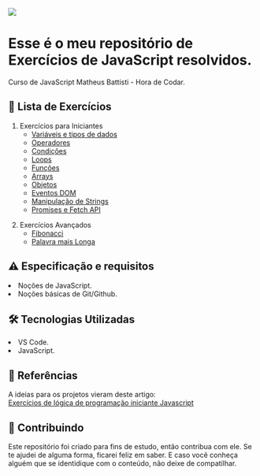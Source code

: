 

![](https://github.com/Diegojfsr/Exercicios_JavaScript_HoraDeCodar/blob/main/Imagens/hora_de_codar_cover.jpeg)

# Esse é o meu repositório de Exercícios de JavaScript resolvidos.
Curso de JavaScript Matheus Battisti - Hora de Codar.

<h2 dir="auto"> 📝 Lista de Exercícios </h2>

<!--1. [Exercícios para Iniciantes](#iniciantes)-->
   1. Exercícios para Iniciantes
        - <a href="https://github.com/Diegojfsr/Exercicios_JavaScript_HoraDeCodar/blob/main/Exercicicos/JavaScript%20Iniciante/Exemplo%231.js"> Variáveis e tipos de dados </a>
        - <a href="https://github.com/Diegojfsr/Exercicios_JavaScript_HoraDeCodar/blob/main/Exercicicos/JavaScript%20Iniciante/Exemplo%232.js"> Operadores </a>
        - <a href="https://github.com/Diegojfsr/Exercicios_JavaScript_HoraDeCodar/blob/main/Exercicicos/JavaScript%20Iniciante/Exemplo%233.js"> Condições </a>
        - <a href="https://github.com/Diegojfsr/Exercicios_JavaScript_HoraDeCodar/blob/main/Exercicicos/JavaScript%20Iniciante/Exemplo%234.js"> Loops </a>
        - <a href="https://github.com/Diegojfsr/Exercicios_JavaScript_HoraDeCodar/blob/main/Exercicicos/JavaScript%20Iniciante/Exemplo%235.js"> Funções </a>
        - <a href="https://github.com/Diegojfsr/Exercicios_JavaScript_HoraDeCodar/blob/main/Exercicicos/JavaScript%20Iniciante/Exemplo%236.js"> Arrays </a>
        - <a href="https://github.com/Diegojfsr/Exercicios_JavaScript_HoraDeCodar/blob/main/Exercicicos/JavaScript%20Iniciante/Exemplo%237.js"> Objetos </a>
        - <a href="https://github.com/Diegojfsr/Exercicios_JavaScript_HoraDeCodar/blob/main/Exercicicos/JavaScript%20Iniciante/Exemplo%238.js"> Eventos DOM </a>
        - <a href="https://github.com/Diegojfsr/Exercicios_JavaScript_HoraDeCodar/blob/main/Exercicicos/JavaScript%20Iniciante/Exemplo%239.js"> Manipulação de Strings </a>
        - <a href="https://github.com/Diegojfsr/Exercicios_JavaScript_HoraDeCodar/blob/main/Exercicicos/JavaScript%20Iniciante/Exemplo%2310.js"> Promises e Fetch API </a>

<!--2. [Exercícios Avançados](#avancados)-->
2. Exercícios Avançados
    - <a href="https://github.com/Diegojfsr/Exercicios_JavaScript_HoraDeCodar/blob/main/Exercicicos/JavaScript%20Avancado/Exemplo%231.js"> Fibonacci </a>
    - <a href="https://github.com/Diegojfsr/Exercicios_JavaScript_HoraDeCodar/blob/main/Exercicicos/JavaScript%20Avancado/Exemplo%232.js"> Palavra mais Longa </a>


<h2 dir="auto"> ⚠️ Especificação e requisitos</h2>
 <li> Noções de JavaScript. </li>
 <li> Noções básicas de Git/Github. </li> 


<h2 dir="auto"> 🛠 Tecnologias Utilizadas </h2>
 <li> VS Code. </li>
 <li> JavaScript. </li> 

 <h2 dir="auto"> 📑 Referências </h2>
  <p dir="auto">
  A ideias para os projetos vieram deste artigo:<br>
   <a href="https://horadecodar.com.br/exercicios-de-logica-de-programacao-javascript/"> Exercícios de lógica de programação iniciante Javascript </a> <br>
  </p>

<h2 dir="auto"> 🤝 Contribuindo </h2>
<p dir="auto">
 Este repositório foi criado para fins de estudo, então contribua com ele. Se te ajudei de alguma forma, ficarei feliz em
saber. E caso você conheça alguém que se identidique com o conteúdo, não deixe de compatilhar.
</p>
